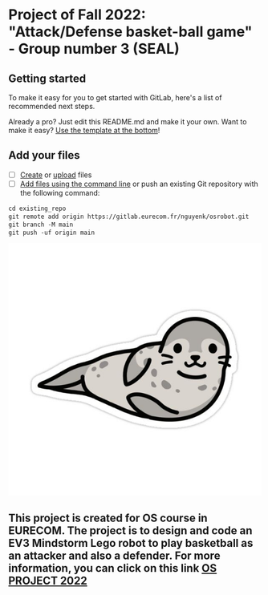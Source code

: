 # Project of Fall 2022: "Attack/Defense basket-ball game" - Group number 3 (SEAL)

## Getting started

To make it easy for you to get started with GitLab, here's a list of recommended next steps.

Already a pro? Just edit this README.md and make it your own. Want to make it easy? [Use the template at the bottom](#editing-this-readme)!

## Add your files

- [ ] [Create](https://docs.gitlab.com/ee/user/project/repository/web_editor.html#create-a-file) or [upload](https://docs.gitlab.com/ee/user/project/repository/web_editor.html#upload-a-file) files
- [ ] [Add files using the command line](https://docs.gitlab.com/ee/gitlab-basics/add-file.html#add-a-file-using-the-command-line) or push an existing Git repository with the following command:

```
cd existing_repo
git remote add origin https://gitlab.eurecom.fr/nguyenk/osrobot.git
git branch -M main
git push -uf origin main
```
![SEAL LOGO](images/seal.jpeg "SEAL")


## This project is created for OS course in EURECOM. The project is to design and code an EV3 Mindstorm Lego robot to play basketball as an attacker and also a defender. For more information, you can click on this link [OS PROJECT 2022](https://perso.telecom-paristech.fr/apvrille/OS/projects_fall2022.html)
